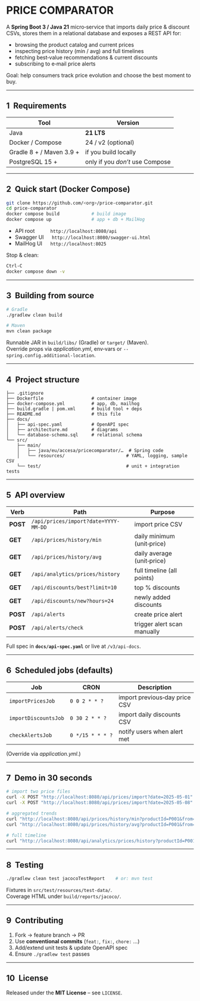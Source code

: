 PRICE COMPARATOR
================

A **Spring Boot 3 / Java 21** micro‑service that imports daily price & discount CSVs, stores them in a relational database and exposes a REST API for:

* browsing the product catalog and current prices
* inspecting price history (min / avg) and full timelines
* fetching best‑value recommendations & current discounts
* subscribing to e‑mail price alerts

Goal: help consumers track price evolution and choose the best moment to buy.

--------------------------------------------------------------------
1  Requirements
--------------------------------------------------------------------
| Tool | Version |
|------|---------|
| Java | **21 LTS** |
| Docker / Compose | 24 / v2 (optional) |
| Gradle 8 + / Maven 3.9 + | if you build locally |
| PostgreSQL 15 + | only if you *don’t* use Compose |

--------------------------------------------------------------------
2  Quick start (Docker Compose)
--------------------------------------------------------------------
```bash
git clone https://github.com/<org>/price-comparator.git
cd price-comparator
docker compose build            # build image
docker compose up               # app + db + MailHog
```

* API root   `http://localhost:8080/api`
* Swagger UI   `http://localhost:8080/swagger-ui.html`
* MailHog UI   `http://localhost:8025`

Stop & clean:

```bash
Ctrl‑C
docker compose down -v
```

--------------------------------------------------------------------
3  Building from source
--------------------------------------------------------------------
```bash
# Gradle
./gradlew clean build

# Maven
mvn clean package
```
Runnable JAR in `build/libs/` (Gradle) or `target/` (Maven).  
Override props via *application.yml*, env‑vars or `--spring.config.additional-location`.

--------------------------------------------------------------------
4  Project structure
--------------------------------------------------------------------
```
├── .gitignore
├── Dockerfile                  # container image
├── docker-compose.yml          # app, db, mailhog
├── build.gradle | pom.xml      # build tool + deps
├── README.md                   # this file
├── docs/
│   ├── api-spec.yaml           # OpenAPI spec
│   ├── architecture.md         # diagrams
│   └── database-schema.sql     # relational schema
└── src/
    ├── main/
    │   ├── java/eu/accesa/pricecomparator/…  # Spring code
    │   └── resources/                       # YAML, logging, sample CSV
    └── test/                                # unit + integration tests
```

--------------------------------------------------------------------
5  API overview
--------------------------------------------------------------------
| Verb | Path | Purpose |
|------|------|---------|
| **POST** | `/api/prices/import?date=YYYY-MM-DD` | import price CSV |
| **GET** | `/api/prices/history/min` | daily minimum (unit‑price) |
| **GET** | `/api/prices/history/avg` | daily average (unit‑price) |
| **GET** | `/api/analytics/prices/history` | full timeline (all points) |
| **GET** | `/api/discounts/best?limit=10` | top % discounts |
| **GET** | `/api/discounts/new?hours=24` | newly added discounts |
| **POST** | `/api/alerts` | create price alert |
| **POST** | `/api/alerts/check` | trigger alert scan manually |

Full spec in **`docs/api-spec.yaml`** or live at `/v3/api-docs`.

--------------------------------------------------------------------
6  Scheduled jobs (defaults)
--------------------------------------------------------------------
| Job | CRON | Description |
|-----|------|-------------|
| `importPricesJob` | `0 0 2 * * ?` | import previous‑day price CSV |
| `importDiscountsJob` | `0 30 2 * * ?` | import daily discounts CSV |
| `checkAlertsJob` | `0 */15 * * * ?` | notify users when alert met |

(Override via *application.yml*.)

--------------------------------------------------------------------
7  Demo in 30 seconds
--------------------------------------------------------------------
```bash
# import two price files
curl -X POST "http://localhost:8080/api/prices/import?date=2025-05-01"
curl -X POST "http://localhost:8080/api/prices/import?date=2025-05-08"

# aggregated trends
curl "http://localhost:8080/api/prices/history/min?productId=P001&from=2025-05-01&to=2025-05-08"
curl "http://localhost:8080/api/prices/history/avg?productId=P001&from=2025-05-01&to=2025-05-08"

# full timeline
curl "http://localhost:8080/api/analytics/prices/history?productId=P001&from=2025-05-01&to=2025-05-08"
```

--------------------------------------------------------------------
8  Testing
--------------------------------------------------------------------
```bash
./gradlew clean test jacocoTestReport    # or: mvn test
```
Fixtures in `src/test/resources/test-data/`.  
Coverage HTML under `build/reports/jacoco/`.

--------------------------------------------------------------------
9  Contributing
--------------------------------------------------------------------
1. Fork → feature branch → PR  
2. Use **conventional commits** (`feat:`, `fix:`, `chore:` …)  
3. Add/extend unit tests & update OpenAPI spec  
4. Ensure `./gradlew test` passes

--------------------------------------------------------------------
10  License
--------------------------------------------------------------------
Released under the **MIT License** – see `LICENSE`.

